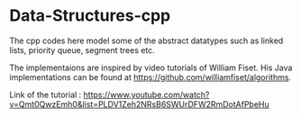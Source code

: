 # Data-Structures-cpp
The cpp codes here model some of the abstract datatypes such as linked lists, priority queue, segment trees etc.

The implementaions are inspired by video tutorials of William Fiset. His Java implementations can be found at https://github.com/williamfiset/algorithms.

Link of the tutorial : https://www.youtube.com/watch?v=Qmt0QwzEmh0&list=PLDV1Zeh2NRsB6SWUrDFW2RmDotAfPbeHu
